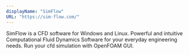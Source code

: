 ```yaml
---
displayName: "SimFlow"
URL: "https://sim-flow.com/"
---
```


SimFlow is a CFD software for Windows and Linux. Powerful and intuitive Computational Fluid Dynamics Software for your everyday engineering needs. Run your cfd simulation with OpenFOAM GUI.